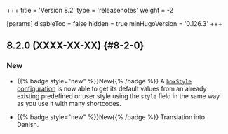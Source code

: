 +++
title = 'Version 8.2'
type = 'releasenotes'
weight = -2

[params]
  disableToc = false
  hidden = true
  minHugoVersion = '0.126.3'
+++

## 8.2.0 (XXXX-XX-XX) {#8-2-0}

### New

- {{% badge style="new" %}}New{{% /badge %}} A [`boxStyle` configuration](shortcodes/notice#defining-own-styles) is now able to get its default values from an already existing predefined or user style using the `style` field in the same way as you use it with many shortcodes.

- {{% badge style="new" %}}New{{% /badge %}} Translation into Danish.